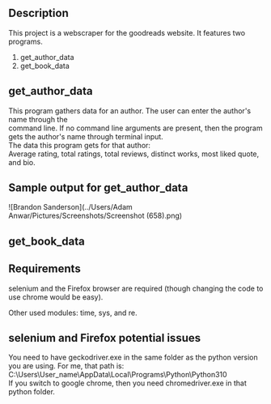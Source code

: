 Description
-----------

This project is a webscraper for the goodreads website. It features two programs.    
1) get_author_data  
2) get_book_data  

get_author_data
---------------

This program gathers data for an author. The user can enter the author's name through the  
command line. If no command line arguments are present, then the program gets the author's name 
through terminal input.  
The data this program gets for that author:  
Average rating, total ratings, total reviews, distinct works, most liked quote, and bio.

Sample output for get_author_data
---------------------------------
![Brandon Sanderson](../Users/Adam Anwar/Pictures/Screenshots/Screenshot (658).png)


get_book_data
-------------


Requirements
------------

selenium and the Firefox browser are required (though changing the code to use chrome would be easy). 

Other used modules: time, sys, and re.

selenium and Firefox potential issues
-------------------------------------

You need to have geckodriver.exe in the same folder as the python version you are using.
For me, that path is: 
C:\Users\User_name\AppData\Local\Programs\Python\Python310  
If you switch to google chrome, then you need chromedriver.exe in that python folder.  

